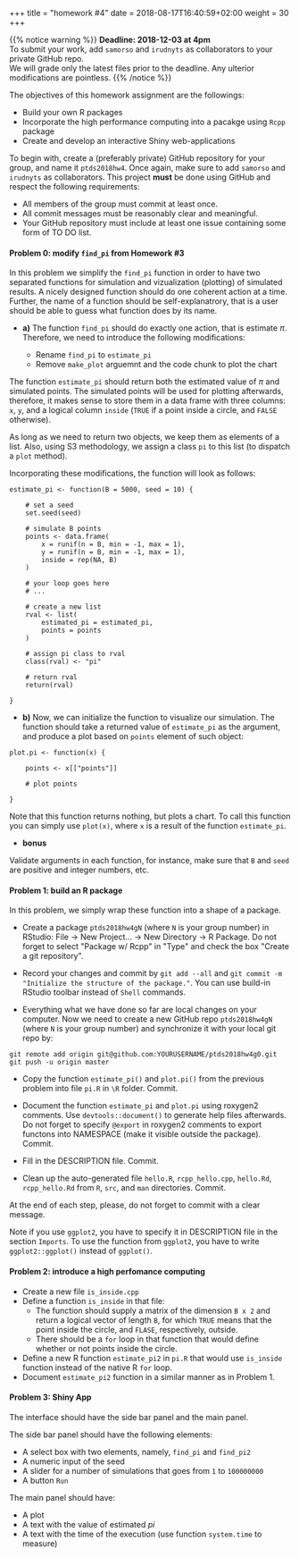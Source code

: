 +++
title = "homework #4"
date =  2018-08-17T16:40:59+02:00
weight = 30
+++

{{% notice warning %}}
**Deadline: 2018-12-03 at 4pm**  
To submit your work, add `samorso` and `irudnyts` as collaborators to your private GitHub repo.  
We will grade only the latest files prior to the deadline. Any ulterior modifications are pointless.
{{% /notice %}}

The objectives of this homework assignment are the followings:

- Build your own R packages
- Incorporate the high performance computing into a pacakge using `Rcpp` package
- Create and develop an interactive Shiny web-applications

To begin with, create a (preferably private) GitHub repository for your group, and name it `ptds2018hw4`. Once again, make sure to add `samorso` and `irudnyts` as collaborators. This project **must** be done using GitHub and respect the following requirements:

- All members of the group must commit at least once.  
- All commit messages must be reasonably clear and meaningful.  
- Your GitHub repository must include at least one issue containing some form of TO DO list.

#### Problem 0: modify `find_pi` from Homework #3

In this problem we simplify the `find_pi` function in order to have two separated functions for simulation and vizualization (plotting) of simulated results. A nicely designed function should do one coherent action at a time. Further, the name of a function should be self-explanatrory, that is a user should be able to guess what function does by its name.

- **a)** The function `find_pi` should do exactly one action, that is estimate $\pi$. Therefore, we need to introduce the following modifications:

    - Rename `find_pi` to `estimate_pi`
    - Remove `make_plot` arguemnt and the code chunk to plot the chart

The function `estimate_pi` should return both the estimated value of $\pi$ and simulated points. The simulated points will be used for plotting afterwards, therefore, it makes sense to store them in a data frame with three columns: `x`, `y`, and a logical column `inside` (`TRUE` if a point inside a circle, and `FALSE` otherwise).

As long as we need to return two objects, we keep them as elements of a list. Also, using S3 methodology, we assign a class `pi` to this list (to dispatch a `plot` method).

Incorporating these modifications, the function will look as follows:

```{toml}
estimate_pi <- function(B = 5000, seed = 10) {

    # set a seed
    set.seed(seed)

    # simulate B points
    points <- data.frame(
        x = runif(n = B, min = -1, max = 1),
        y = runif(n = B, min = -1, max = 1),
        inside = rep(NA, B)
    )

    # your loop goes here
    # ...

    # create a new list
    rval <- list(
        estimated_pi = estimated_pi,
        points = points
    )

    # assign pi class to rval
    class(rval) <- "pi"

    # return rval
    return(rval)

}
```

- **b)** Now, we can initialize the function to visualize our simulation. The function should take a returned value of `estimate_pi` as the argument, and produce a plot based on `points` element of such object:

```{toml}
plot.pi <- function(x) {

    points <- x[["points"]]

    # plot points

}
```

Note that this function returns nothing, but plots a chart. To call this function you can simply use `plot(x)`, where `x` is a result of the function `estimate_pi`.

- **bonus**

Validate arguments in each function, for instance, make sure that `B` and `seed` are positive and integer numbers, etc.

#### Problem 1: build an R package

In this problem, we simply wrap these function into a shape of a package.

- Create a package `ptds2018hw4gN` (where `N` is your group number) in RStudio: File -> New Project... -> New Directory -> R Package. Do not forget to select "Package w/ Rcpp" in "Type" and check the box "Create a git repository".

- Record your changes and commit by `git add --all` and `git commit -m "Initialize the structure of the package."`. You can use build-in RStudio toolbar instead of `Shell` commands.

- Everything what we have done so far are local changes on your computer. Now we need to create a new GitHub repo `ptds2018hw4gN` (where `N` is your group number) and synchronize it with your local git repo by:

```{toml}
git remote add origin git@github.com:YOURUSERNAME/ptds2018hw4g0.git
git push -u origin master
```

- Copy the function `estimate_pi()` and `plot.pi()` from the previous problem into file `pi.R` in `\R` folder. Commit.

- Document the function `estimate_pi` and `plot.pi` using roxygen2 comments. Use `devtools::document()` to generate help files afterwards. Do not forget to specify `@export` in roxygen2 comments to export functons into NAMESPACE (make it visible outside the package). Commit.

- Fill in the DESCRIPTION file. Commit.

- Clean up the auto-generated file `hello.R`, `rcpp_hello.cpp`, `hello.Rd`, `rcpp_hello.Rd` from `R`, `src`, and `man` directories. Commit.

At the end of each step, please, do not forget to commit with a clear message.

Note if you use `ggplot2`, you have to specify it in DESCRIPTION file in the section `Imports`. To use the function from `ggplot2`, you have to write `ggplot2::ggplot()` instead of `ggplot()`.

#### Problem 2: introduce a high perfomance computing

- Create a new file `is_inside.cpp`
- Define a function `is_inside` in that file:
    * The function should supply a matrix of the dimension `B x 2` and return a logical vector of length `B`, for which `TRUE` means that the point inside the circle, and `FLASE`, respectively, outside.
    * There should be a `for` loop in that function that would define whether or not points inside the circle.
- Define a new R function `estimate_pi2` in `pi.R` that would use `is_inside` function instead of the native R `for` loop.
- Document `estimate_pi2` function in a similar manner as in Problem 1.

#### Problem 3: Shiny App

The interface should have the side bar panel and the main panel.

The side bar panel should have the following elements:

- A select box with two elements, namely, `find_pi` and `find_pi2`
- A numeric input of the seed
- A slider for a number of simulations that goes from `1` to `100000000`
- A button `Run`

The main panel should have:

- A plot
- A text with the value of estimated $pi$
- A text with the time of the execution (use function `system.time` to measure)
